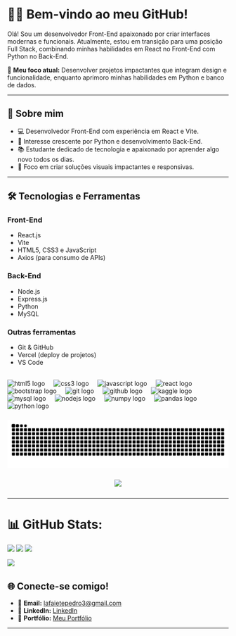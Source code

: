 # 👨‍💻 Bem-vindo ao meu GitHub!  

Olá! Sou um desenvolvedor Front-End apaixonado por criar interfaces modernas e funcionais. Atualmente, estou em transição para uma posição Full Stack, combinando minhas habilidades em React no Front-End com Python no Back-End.  

🎯 **Meu foco atual:** Desenvolver projetos impactantes que integram design e funcionalidade, enquanto aprimoro minhas habilidades em Python e banco de dados.  

---

## 🚀 Sobre mim  
- 💻 Desenvolvedor Front-End com experiência em React e Vite.  
- 🐍 Interesse crescente por Python e desenvolvimento Back-End.  
- 📚 Estudante dedicado de tecnologia e apaixonado por aprender algo novo todos os dias.  
- 🎨 Foco em criar soluções visuais impactantes e responsivas.  

---

## 🛠️ Tecnologias e Ferramentas  
### **Front-End**  
- React.js  
- Vite  
- HTML5, CSS3 e JavaScript  
- Axios (para consumo de APIs)  

### **Back-End**  
- Node.js  
- Express.js 
- Python  
- MySQL  

### **Outras ferramentas**  
- Git & GitHub  
- Vercel (deploy de projetos)  
- VS Code  

<br clear="both">

<div align="left">
  <img src="https://cdn.jsdelivr.net/gh/devicons/devicon/icons/html5/html5-original.svg" height="50" alt="html5 logo"  />
  <img width="12" />
  <img src="https://cdn.jsdelivr.net/gh/devicons/devicon/icons/css3/css3-original.svg" height="50" alt="css3 logo"  />
  <img width="12" />
  <img src="https://cdn.jsdelivr.net/gh/devicons/devicon/icons/javascript/javascript-original.svg" height="50" alt="javascript logo"  />
  <img width="12" />
  <img src="https://cdn.jsdelivr.net/gh/devicons/devicon/icons/react/react-original.svg" height="50" alt="react logo"  />
  <img width="12" />
  <img src="https://cdn.jsdelivr.net/gh/devicons/devicon/icons/bootstrap/bootstrap-original.svg" height="50" alt="bootstrap logo"  />
  <img width="12" />
  <img src="https://cdn.jsdelivr.net/gh/devicons/devicon/icons/git/git-original.svg" height="50" alt="git logo"  />
  <img width="12" />
  <img src="https://cdn.jsdelivr.net/gh/devicons/devicon/icons/github/github-original.svg" height="50" alt="github logo"  />
  <img width="12" />
  <img src="https://cdn.jsdelivr.net/gh/devicons/devicon/icons/kaggle/kaggle-original.svg" height="50" alt="kaggle logo"  />
  <img width="12" />
  <img src="https://cdn.jsdelivr.net/gh/devicons/devicon/icons/mysql/mysql-original.svg" height="50" alt="mysql logo"  />
  <img width="12" />
  <img src="https://cdn.jsdelivr.net/gh/devicons/devicon/icons/nodejs/nodejs-original.svg" height="50" alt="nodejs logo"  />
  <img width="12" />
  <img src="https://cdn.jsdelivr.net/gh/devicons/devicon/icons/numpy/numpy-original.svg" height="50" alt="numpy logo"  />
  <img width="12" />
  <img src="https://cdn.jsdelivr.net/gh/devicons/devicon/icons/pandas/pandas-original.svg" height="50" alt="pandas logo"  />
  <img width="12" />
  <img src="https://cdn.jsdelivr.net/gh/devicons/devicon/icons/python/python-original.svg" height="50" alt="python logo"  />
</div>

###

<img src="https://raw.githubusercontent.com/Lafaietepedro/Lafaietepedro/output/snake.svg" alt="Snake animation" />

###

<div align="center">
  <img src="https://profile-counter.glitch.me/Lafaietepedro/count.svg?"  />
</div>

###
---

# 📊 GitHub Stats:
![](https://github-readme-stats.vercel.app/api?username=Lafaietepedro&theme=synthwave&hide_border=false&include_all_commits=false&count_private=false)
![](https://github-readme-streak-stats.herokuapp.com/?user=Lafaietepedro&theme=synthwave&hide_border=false)
![](https://github-readme-stats.vercel.app/api/top-langs/?username=Lafaietepedro&theme=synthwave&hide_border=false&include_all_commits=false&count_private=false&layout=compact)

![](https://quotes-github-readme.vercel.app/api?type=horizontal&theme=dark)

## 🌐 Conecte-se comigo!  
- 📧 **Email:** [lafaietepedro3@gmail.com](mailto:lafaietepedro3@gmail.com)  
- 💼 **LinkedIn:** [LinkedIn](https://www.linkedin.com/in/lafaiete-almeida-dev)  
- 🌟 **Portfólio:** [Meu Portfólio](https://lpdevportfolio.vercel.app)  

---

